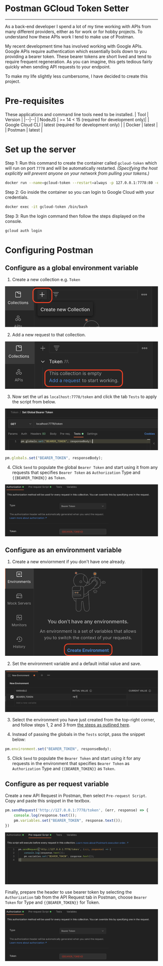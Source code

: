 
# Postman GCloud Token Setter

-----------------------

As a back-end developer I spend a lot of my time working with APIs from many different providers, either as for work or for hobby projects. To understand how these APIs work I tend to make use of Postman.

My recent development time has involved working with Google APIs. Google APIs require authentication which essentially boils down to you providing a bearer token. These bearer tokens are short lived and tend to require frequent regeneration. As you can imagine, this gets tedious fairly quickly when sending API requests to your endpoint.

To make my life slightly less cumbersome, I have decided to create this project.
  

# Pre-requisites

These applications and command line tools need to be installed.
| Tool | Version |
|--|--|
| NodeJS | >= 14 < 15 (required for development only)|
| Google Cloud CLI | latest (required for development only) |
| Docker | latest |
| Postman | latest |

# Set up the server

Step 1: Run this command to create the container called `gcloud-token` which will run on port `7778` and will be automatically restarted. *(Specifying the host explicitly will prevent anyone on your network from pulling your tokens.)*
```bash
docker run --name=gcloud-token --restart=always -p 127.0.0.1:7778:80 -d nalam/postman-gcloud-token
```

Step 2: Go inside the container so you can login to Google Cloud with your credentials.
```bash
docker exec -it gcloud-token /bin/bash
```

Step 3: Run the login command then follow the steps displayed on the console.
```bash
gcloud auth login
```

# Configuring Postman
## Configure as a global environment variable
1. Create a new collection e.g. `Token`

![Create a new collection](./images/collection.png)

2. Add a new request to that collection.

![Add a new request](./images/request.png)

3. Now set the url as `localhost:7778/token` and click the tab `Tests` to apply the script from below.

![Set URL and Test Script](./images/test-script.png)

```javascript
pm.globals.set("BEARER_TOKEN", responseBody);
```
4. Click `Send` to populate the global `Bearer Token` and start using it from any requests that specifies `Bearer Token` as `Authorization` Type and `{{BEARER_TOKEN}}` as `Token`.

![Setting bearer token](./images/token.png)


## Configure as an environment variable
1. Create a new enviornment if you don't have one already.

![Create new environment](./images/new-env.png)

2. Set the environment variable and a default initial value and save.

![Set environment variable](./images/env-var.png)

3. Select the environment you have just created from the top-right corner, and follow steps 1, 2 and 3 from [the steps as outlined here](#configure-as-a-global-environment-variable).

4. Instead of passing the globals in the `Tests` script, pass the snippet below:

```javascript
pm.environment.set("BEARER_TOKEN", responseBody);
```

5. Click `Send` to populate the `Bearer Token` and start using it for any requests in the environment that specifies `Bearer Token` as `Authorization` Type and `{{BEARER_TOKEN}}` as `Token`.


## Configure as per request variable
Create a new API Request in Postman, then select `Pre-request Script`. Copy and paste this snippet in the textbox. 

```javascript
pm.sendRequest('http://127.0.0.1:7778/token', (err, response) => {
    console.log(response.text());
    pm.variables.set("BEARER_TOKEN", response.text());
})
```
![Create pre-request script](./images/script.png)


Finally, prepare the header to use bearer token by selecting the `Authorization` tab from the API Request tab in Postman, choose `Bearer Token` for Type and `{{BEARER_TOKEN}}` for Token.

![Setting bearer token](./images/token.png)
